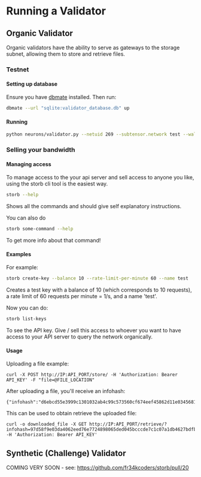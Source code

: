 # Running a Validator

## Organic Validator

Organic validators have the ability to serve as gateways to the storage subnet, allowing them to store and retrieve files.

### Testnet

#### Setting up database

Ensure you have [dbmate](https://github.com/amacneil/dbmate) installed. Then run:

```bash
dbmate --url "sqlite:validator_database.db" up
```

#### Running

```bash
python neurons/validator.py --netuid 269 --subtensor.network test --wallet.name VALIDATOR_WALLET --wallet.hotkey VALIDATOR_HOTKEY --logging.debug --organic True --neuron.epoch_length 5 --axon.port AXON_PORT --dht.port 6945
```

### Selling your bandwidth

#### Managing access

To manage access to the your api server and sell access to anyone you like, using the storb cli tool is the easiest way.

```bash
storb --help
```

Shows all the commands and should give self explanatory instructions.

You can also do

```bash
storb some-command --help
```

To get more info about that command!

#### Examples

For example:

```bash
storb create-key --balance 10 --rate-limit-per-minute 60 --name test
```
Creates a test key with a balance of 10 (which corresponds to 10 requests), a rate limit of 60 requests per minute = 1/s, and a name 'test'.

<!-- **Recommend values:**
- Balance: Depends on how much you want to sell! Each credit is a image (so a balance of 1000 will allow 1000 images to be generated)
- Rate limit: I would recommend a rate limit of ~20/minute for casual users trying out the API, and around ~120/minute for production users
- Name: Just for you to remember who you want to use that key :) -->

Now you can do:
```bash
storb list-keys
```
To see the API key. Give / sell this access to whoever you want to have access to your API server to query the network organically.

#### Usage
Uploading a file example:
```
curl -X POST http://IP:API_PORT/store/ -H 'Authorization: Bearer API_KEY' -F "file=@FILE_LOCATION"
```
After uploading a file, you'll receive an infohash:
```
{"infohash":"d6ebcd55e3999c1301032ab4c99c573560cf674eef45862d11e0345681c1afce"}
```

This can be used to obtain retrieve the uploaded file:
```
curl -o downloaded_file -X GET http://IP:API_PORT/retrieve/?infohash=97d58f9e03da4062eed76e7724898065ded045bcccde7c1c07a1db4627bdfb66 -H 'Authorization: Bearer API_KEY'
```

## Synthetic (Challenge) Validator

COMING VERY SOON - see: https://github.com/fr34kcoders/storb/pull/20
